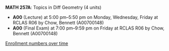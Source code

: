 **MATH 257A**: Topics in Diff Geometry (4 units)

- **A00** (Lecture) at 5:00 pm–5:50 pm on Monday, Wednesday, Friday at RCLAS R06 by Chow, Bennett (A00700148)
- **A00** (Final Exam) at 7:00 pm–9:59 pm on Friday at RCLAS R06 by Chow, Bennett (A00700148)

[Enrollment numbers over time](./MATH257A.tsv)
